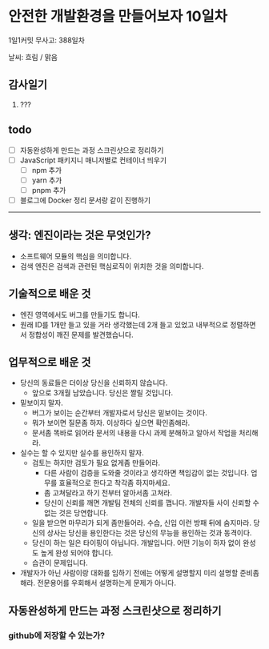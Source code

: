 # 안전한 개발환경을 만들어보자 10일차

1일1커밋 무사고: 388일차

날씨: 흐림 / 맑음

## 감사일기

1. ???

## todo

- [ ] 자동완성하게 만드는 과정 스크린샷으로 정리하기
- [ ] JavaScript 패키지니 매니저별로 컨테이너 띄우기
  - [ ] npm 추가
  - [ ] yarn 추가
  - [ ] pnpm 추가
- [ ] 블로그에 Docker 정리 문서랑 같이 진행하기

---

## 생각: 엔진이라는 것은 무엇인가?

- 소프트웨어 모듈의 핵심을 의미합니다.
- 검색 엔진은 검색과 관련된 핵심로직이 위치한 것을 의미합니다.

## 기술적으로 배운 것

- 엔진 영역에서도 버그를 만들기도 합니다.
- 원래 ID를 1개만 들고 있을 거라 생각했는데 2개 들고 있었고 내부적으로 정렬하면서 정합성이 깨진 문제를 발견했습니다.

## 업무적으로 배운 것

- 당신의 동료들은 더이상 당신을 신뢰하지 않습니다.
  - 앞으로 3개월 남았습니다. 당신은 짤릴 것입니다.
- 밑보이지 말자.
  - 버그가 보이는 순간부터 개발자로서 당신은 밑보이는 것이다.
  - 뭐가 보이면 질문좀 하자. 이상하다 싶으면 확인좀해라.
  - 문서좀 똑바로 읽어라 문서의 내용을 다시 과제 분해하고 알아서 작업을 처리해라.
- 실수는 할 수 있지만 실수를 용인하지 말자.
  - 검토는 하지만 검토가 필요 없게좀 만들어라.
    - 다른 사람이 검증을 도와줄 것이라고 생각하면 책임감이 없는 것입니다. 업무를 효율적으로 한다고 착각좀 하지마세요.
    - 좀 고쳐달라고 하기 전부터 알아서좀 고쳐라.
    - 당신이 신뢰를 깨면 개발팀 전체의 신뢰를 깹니다. 개발자들 사이 신뢰할 수 없는 것은 당연합니다.
  - 일을 받으면 마무리가 되게 좀만들어라. 수습, 신입 이런 방패 뒤에 숨지마라. 당신의 상사는 당신을 용인한다는 것은 당신의 무능을 용인하는 것과 동격이다.
  - 당신이 하는 일은 타이핑이 아닙니다. 개발입니다. 어떤 기능이 하자 없이 완성도 높게 완성 되어야 합니다.
  - 습관이 문제입니다.
- 개발자가 아닌 사람이랑 대화를 임하기 전에는 어떻게 설명할지 미리 설명할 준비좀 해라. 전문용어를 우회해서 설명하는게 문제가 아니다.

## 자동완성하게 만드는 과정 스크린샷으로 정리하기

### github에 저장할 수 있는가?

